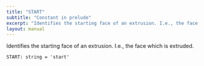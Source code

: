 ```yaml
---
title: "START"
subtitle: "Constant in prelude"
excerpt: "Identifies the starting face of an extrusion. I.e., the face which is extruded."
layout: manual
---
```


Identifies the starting face of an extrusion. I.e., the face which is extruded.

```kcl
START: string = 'start'
```




